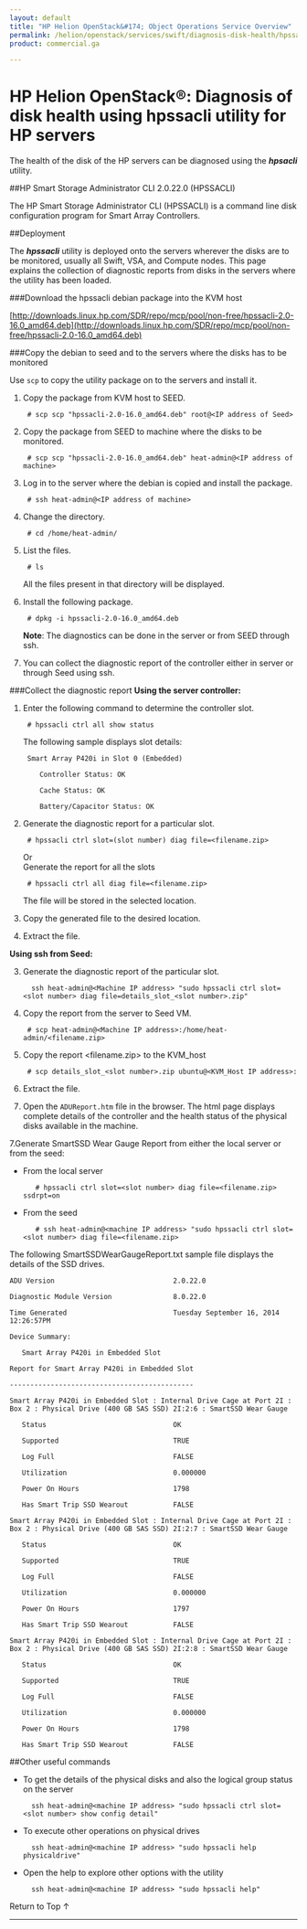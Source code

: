 ```yaml
---
layout: default
title: "HP Helion OpenStack&#174; Object Operations Service Overview"
permalink: /helion/openstack/services/swift/diagnosis-disk-health/hpssacli/
product: commercial.ga

---
```

<!--PUBLISHED-->

<script>

function PageRefresh {
onLoad="window.refresh"
}

PageRefresh();

</script>

<!--
<p style="font-size: small;"> <a href=" /helion/openstack/services/object/overview/scale-out-swift/">&#9664; PREV</a> | <a href="/helion/openstack/services/overview/">&#9650; UP</a> | <a href="/helion/openstack/services/overview/"> NEXT &#9654</a> </p>-->

# HP Helion OpenStack&#174;: Diagnosis of disk health using hpssacli utility for HP servers

The health of the disk  of the HP servers can be diagnosed using the ***hpsacli*** utility.


##HP Smart Storage Administrator CLI 2.0.22.0 (HPSSACLI)

The HP Smart Storage Administrator CLI (HPSSACLI) is a command line disk configuration program for Smart Array Controllers.

##Deployment

The ***hpssacli*** utility is deployed onto the servers wherever the disks are to be monitored, usually all Swift, VSA, and Compute nodes. This page explains the collection of diagnostic reports from disks in the servers where the utility has been loaded.

###Download the hpssacli debian package into the KVM host

[http://downloads.linux.hp.com/SDR/repo/mcp/pool/non-free/hpssacli-2.0-16.0_amd64.deb](http://downloads.linux.hp.com/SDR/repo/mcp/pool/non-free/hpssacli-2.0-16.0_amd64.deb)


###Copy the debian to seed and to the servers where the disks has to be monitored

Use `scp` to copy the utility package on to the servers and install it.

1. Copy the package from KVM host to SEED.

		# scp scp "hpssacli-2.0-16.0_amd64.deb" root@<IP address of Seed>

2. Copy the package from SEED to machine where the disks to be monitored.

		# scp scp "hpssacli-2.0-16.0_amd64.deb" heat-admin@<IP address of machine>


3. Log in to the server where the debian is copied and install the package.

		# ssh heat-admin@<IP address of machine>

4. Change the directory.

		# cd /home/heat-admin/
		
5. List the files.

		# ls
	All the files present in that directory will be displayed.

6. Install the following package.

		# dpkg -i hpssacli-2.0-16.0_amd64.deb


	**Note**: The diagnostics can be done in the server or from SEED through ssh.

9. You can collect the diagnostic report of the controller either in server or through Seed using ssh.


###Collect the diagnostic report
**Using the server controller:**
<!---
1. Log in to the server

		# ssh heat-admin@<IP address of machine>
2. Change the directory

		/home/heat-admin/hp/hpssacli/bld
--->

1. Enter the following command to determine the controller slot.
		
		# hpssacli ctrl all show status
 
	The following sample displays slot details:

		Smart Array P420i in Slot 0 (Embedded)
		
		   Controller Status: OK
		
		   Cache Status: OK
		
		   Battery/Capacitor Status: OK

2. Generate the diagnostic report for a particular slot.

		# hpssacli ctrl slot=(slot number) diag file=<filename.zip>
	Or <BR>
		Generate the report for all the slots 

		# hpssacli ctrl all diag file=<filename.zip>


	The file will be stored in the selected location.

3. Copy the generated file to the desired location.

4. Extract the file.


**Using ssh from Seed:**

<!---
1. Log in to the server

		ssh heat-admin@<Machine IP address>

2. Change the directory

		/home/heat-admin/hp/hpssacli/bld
--->

3. Generate the diagnostic report of the particular slot.

		 ssh heat-admin@<Machine IP address> "sudo hpssacli ctrl slot=<slot number> diag file=details_slot_<slot number>.zip"

4. Copy the report from the server to Seed VM.

 		# scp heat-admin@<Machine IP address>:/home/heat-admin/<filename.zip> 

5. Copy the report <filename.zip> to the KVM_host
	
		# scp details_slot_<slot number>.zip ubuntu@<KVM_Host IP address>:

	<!--Enter login credentails ???-->

5. Extract the file.


6. Open the `ADUReport.htm` file in the browser. The html page displays complete details of the controller and the health status of the physical disks available in the machine.

<!-- <image = utility_ADUR-report> -->

7.Generate SmartSSD Wear Gauge Report from either the local server or from the seed:

* From the local server

	`	# hpssacli ctrl slot=<slot number> diag file=<filename.zip> ssdrpt=on`
	
* From the seed

	`	# ssh heat-admin@<machine IP address> "sudo hpssacli ctrl slot=<slot number> diag file=<filename.zip>`

<!-- **Now retrieve the ssd_report.zip to kvm host using scp from server to analyse.??? is this applicable for seed only??** --> 

The following SmartSSDWearGaugeReport.txt sample file displays the details of the  SSD drives. 

	
	ADU Version                             2.0.22.0
	
	Diagnostic Module Version               8.0.22.0
	
	Time Generated                          Tuesday September 16, 2014 12:26:57PM
	
	Device Summary:
	
	   Smart Array P420i in Embedded Slot
	
	Report for Smart Array P420i in Embedded Slot
	
	---------------------------------------------
	
	Smart Array P420i in Embedded Slot : Internal Drive Cage at Port 2I : Box 2 : Physical Drive (400 GB SAS SSD) 2I:2:6 : SmartSSD Wear Gauge
	
	   Status                               OK
	
	   Supported                            TRUE
	
	   Log Full                             FALSE
	
	   Utilization                          0.000000
	
	   Power On Hours                       1798
	
	   Has Smart Trip SSD Wearout           FALSE
	
	Smart Array P420i in Embedded Slot : Internal Drive Cage at Port 2I : Box 2 : Physical Drive (400 GB SAS SSD) 2I:2:7 : SmartSSD Wear Gauge
	
	   Status                               OK
	
	   Supported                            TRUE
	
	   Log Full                             FALSE
	
	   Utilization                          0.000000
	
	   Power On Hours                       1797
	
	   Has Smart Trip SSD Wearout           FALSE
	
	Smart Array P420i in Embedded Slot : Internal Drive Cage at Port 2I : Box 2 : Physical Drive (400 GB SAS SSD) 2I:2:8 : SmartSSD Wear Gauge
	
	   Status                               OK
	
	   Supported                            TRUE
	
	   Log Full                             FALSE
	
	   Utilization                          0.000000
	
	   Power On Hours                       1798
	
	   Has Smart Trip SSD Wearout           FALSE



##Other useful commands


- To get the details of the physical disks and also the logical group status on the server

        ssh heat-admin@<machine IP address> "sudo hpssacli ctrl slot=<slot number> show config detail"

- To execute other operations on physical drives

        ssh heat-admin@<machine IP address> "sudo hpssacli help physicaldrive"

- Open the help to explore other options with the utility

        ssh heat-admin@<machine IP address> "sudo hpssacli help"
 
<a href="#top" style="padding:14px 0px 14px 0px; text-decoration: none;"> Return to Top &#8593; </a>

----
